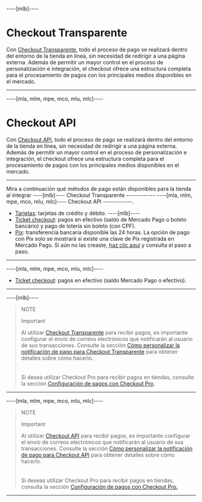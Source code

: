 ----[mlb]----
# Checkout Transparente

Con [Checkout Transparente](/developers/es/docs/checkout-api/landing), todo el proceso de pago se realizará dentro del entorno de la tienda en línea, sin necesidad de redirigir a una página externa. Además de permitir un mayor control en el proceso de personalización e integración, el checkout ofrece una estructura completa para el procesamiento de pagos con los principales medios disponibles en el mercado.

------------
----[mla, mlm, mpe, mco, mlu, mlc]----
# Checkout API

Con [Checkout API](/developers/es/docs/checkout-api/landing), todo el proceso de pago se realizará dentro del entorno de la tienda en línea, sin necesidad de redirigir a una página externa. Además de permitir un mayor control en el proceso de personalización e integración, el checkout ofrece una estructura completa para el procesamiento de pagos con los principales medios disponibles en el mercado.

------------

Mira a continuación qué métodos de pago están disponibles para la tienda al integrar  ----[mlb]---- Checkout Transparente ------------ ----[mla, mlm, mpe, mco, mlu, mlc]---- Checkout API ------------.

* [Tarjetas](/developers/es/docs/prestashop/payment-configuration/checkout-api/cards): tarjetas de crédito y débito.
----[mlb]----
* [Ticket checkout](/developers/es/docs/prestashop/payment-configuration/checkout-api/ticket-checkout): pagos en efectivo (saldo de Mercado Pago o boleto bancário) y pago de lotería sin boleto (con CPF).
* [Pix](/developers/es/docs/prestashop/payment-configuration/checkout-api/pix): transferencia bancaria disponible las 24 horas. La opción de pago con Pix solo se mostrará si existe una clave de Pix registrada en Mercado Pago. Si aún no las creaste, [haz clic aquí](https://www.youtube.com/watch?v=60tApKYVnkA) y consulta el paso a paso.
------------
----[mla, mlm, mpe, mco, mlu, mlc]---- 
* [Ticket checkout](/developers/es/docs/prestashop/payment-configuration/checkout-api/ticket-checkout): pagos en efectivo (saldo Mercado Pago o efectivo).
------------

----[mlb]----
> NOTE
>
> Important
>
> Al utilizar [Checkout Transparente](/developers/es/guides/checkout-api/landing) para recibir pagos, es importante configurar el envío de correos electrónicos que notificarán al usuario de sus transacciones. Consulte la sección [Cómo personalizar la notificación de pago para Checkout Transparente](/developers/es/docs/prestashop/how-tos/email-customization) para obtener detalles sobre cómo hacerlo.<br>
> </br> <br/>
> Si desea utilizar Checkout Pro para recibir pagos en tiendas, consulte la sección [Configuración de pagos con Checkout Pro](/developers/es/docs/prestashop/payment-configuration/checkout-pro).
------------

----[mla, mlm, mpe, mco, mlu, mlc]---- 
> NOTE
>
> Important
>
> Al utilizar [Checkout API](/developers/es/guides/checkout-api/landing) para recibir pagos, es importante configurar el envío de correos electrónicos que notificarán al usuario de sus transacciones. Consulte la sección [Cómo personalizar la notificación de pago para Checkout API](/developers/es/docs/prestashop/how-tos/email-customization) para obtener detalles sobre cómo hacerlo.<br>
> </br> <br/>
> Si deseas utilizar Checkout Pro para recibir pagos en tiendas, consulta la sección [Configuración de pagos con Checkout Pro.](/developers/es/docs/prestashop/payment-configuration/checkout-pro)
------------